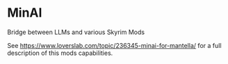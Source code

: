 # MinAI
Bridge between LLMs and various Skyrim Mods

See https://www.loverslab.com/topic/236345-minai-for-mantella/ for a full description of this mods capabilities.
